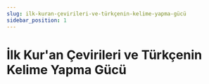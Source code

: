 ```yaml
---
slug: ilk-kuran-çevirileri-ve-türkçenin-kelime-yapma-gücü
sidebar_position: 1
---
```


# İlk Kur'an Çevirileri ve Türkçenin Kelime Yapma Gücü